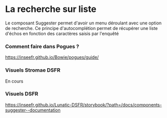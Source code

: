 # La recherche sur liste

Le composant  Suggester permet d'avoir un menu déroulant avec une option de recherche. 
Ce principe d'autocomplétion permet de récupérer une liste d'échos en fonction des caractères saisis par l'enquêté 

### Comment faire dans Pogues ?

https://inseefr.github.io/Bowie/pogues/guide/

### Visuels Stromae DSFR

En cours

### Visuels DSFR

https://inseefr.github.io/Lunatic-DSFR/storybook/?path=/docs/components-suggester--documentation
